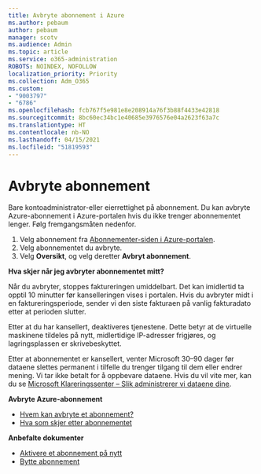 ```yaml
---
title: Avbryte abonnement i Azure
ms.author: pebaum
author: pebaum
manager: scotv
ms.audience: Admin
ms.topic: article
ms.service: o365-administration
ROBOTS: NOINDEX, NOFOLLOW
localization_priority: Priority
ms.collection: Adm_O365
ms.custom:
- "9003797"
- "6786"
ms.openlocfilehash: fcb767f5e981e8e208914a76f3b88f4433e42818
ms.sourcegitcommit: 8bc60ec34bc1e40685e3976576e04a2623f63a7c
ms.translationtype: HT
ms.contentlocale: nb-NO
ms.lasthandoff: 04/15/2021
ms.locfileid: "51819593"
---
```

# <a name="cancel-subscription"></a>Avbryte abonnement

Bare kontoadministrator-eller eierrettighet på abonnement. Du kan avbryte Azure-abonnement i Azure-portalen hvis du ikke trenger abonnementet lenger. Følg fremgangsmåten nedenfor.

1. Velg abonnement fra [Abonnementer-siden i Azure-portalen](https://portal.azure.com/#blade/Microsoft_Azure_Billing/SubscriptionsBlade).
2. Velg abonnementet du avbryte.
3. Velg **Oversikt**, og velg deretter **Avbryt abonnement**.

**Hva skjer når jeg avbryter abonnementet mitt?**

Når du avbryter, stoppes faktureringen umiddelbart. Det kan imidlertid ta opptil 10 minutter før kanselleringen vises i portalen. Hvis du avbryter midt i en faktureringsperiode, sender vi den siste fakturaen på vanlig fakturadato etter at perioden slutter.

Etter at du har kansellert, deaktiveres tjenestene. Dette betyr at de virtuelle maskinene tildeles på nytt, midlertidige IP-adresser frigjøres, og lagringsplassen er skrivebeskyttet.

Etter at abonnementet er kansellert, venter Microsoft 30–90 dager før dataene slettes permanent i tilfelle du trenger tilgang til dem eller endrer mening. Vi tar ikke betalt for å oppbevare dataene. Hvis du vil vite mer, kan du se [Microsoft Klareringssenter – Slik administrerer vi dataene dine](https://go.microsoft.com/fwLink/p/?LinkID=822930&clcid=0x409).

**Avbryte Azure-abonnement**

- [Hvem kan avbryte et abonnement?](https://docs.microsoft.com/azure/billing/billing-how-to-cancel-azure-subscription?WT.mc_id=Portal-Microsoft_Azure_Support#who-can-cancel-a-subscription)
- [Hva som skjer etter abonnementet](https://docs.microsoft.com/azure/billing/billing-how-to-cancel-azure-subscription?WT.mc_id=Portal-Microsoft_Azure_Support#what-happens-after-i-cancel-my-subscription)

**Anbefalte dokumenter**

- [Aktivere et abonnement på nytt](https://docs.microsoft.com/azure/billing/billing-how-to-cancel-azure-subscription?WT.mc_id=Portal-Microsoft_Azure_Support#reactivate-subscription)
- [Bytte abonnement](https://docs.microsoft.com/azure/billing/billing-how-to-switch-azure-offer?WT.mc_id=Portal-Microsoft_Azure_Support)